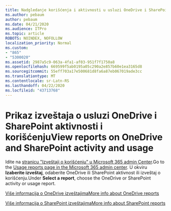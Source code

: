```yaml
---
title: Nadgledanje korišćenja i aktivnosti u usluzi OneDrive i SharePoint
ms.author: pebaum
author: pebaum
ms.date: 04/21/2020
ms.audience: ITPro
ms.topic: article
ROBOTS: NOINDEX, NOFOLLOW
localization_priority: Normal
ms.custom:
- "865"
- "5300020"
ms.assetid: 2987a5c9-063a-4fa1-af03-951f7f1750a8
ms.openlocfilehash: 669599f5ab0195a05c290a2e857b60e1ea3165d8
ms.sourcegitcommit: 55eff703a17e500681d8fa6a87eb067019ade3cc
ms.translationtype: MT
ms.contentlocale: sr-Latn-RS
ms.lasthandoff: 04/22/2020
ms.locfileid: "43713768"
---
```

# <a name="view-reports-on-onedrive-and-sharepoint-activity-and-usage"></a><span data-ttu-id="b0b6b-102">Prikaz izveštaja o usluzi OneDrive i SharePoint aktivnosti i korišćenju</span><span class="sxs-lookup"><span data-stu-id="b0b6b-102">View reports on OneDrive and SharePoint activity and usage</span></span>

<span data-ttu-id="b0b6b-103">Idite na [stranicu "Izveštaji o korišćenju" u Microsoft 365 admin Center](https://admin.microsoft.com/AdminPortal/Home).</span><span class="sxs-lookup"><span data-stu-id="b0b6b-103">Go to the [Usage reports page in the Microsoft 365 admin center](https://admin.microsoft.com/AdminPortal/Home).</span></span> <span data-ttu-id="b0b6b-104">U okviru **Izaberite izveštaj**, odaberite OneDrive ili SharePoint aktivnost ili izveštaj o korišćenju.</span><span class="sxs-lookup"><span data-stu-id="b0b6b-104">Under **Select a report**, choose the OneDrive or SharePoint activity or usage report.</span></span>
  
[<span data-ttu-id="b0b6b-105">Više informacija o OneDrive izveštajima</span><span class="sxs-lookup"><span data-stu-id="b0b6b-105">More info about OneDrive reports</span></span>](https://go.microsoft.com/fwlink/?linkid=875239)
  
[<span data-ttu-id="b0b6b-106">Više informacija o SharePoint izveštajima</span><span class="sxs-lookup"><span data-stu-id="b0b6b-106">More info about SharePoint reports</span></span>](https://go.microsoft.com/fwlink/?linkid=875240)
  